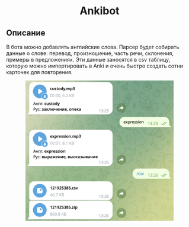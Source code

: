 <h1 align="center"> Ankibot </h1>

## Описание
В бота можно добавлять английские слова. Парсер будет собирать данные о слове: перевод, произношение, часть речи, склонения, примеры в предложениях. Эти данные заносятся в csv таблицу, которую можно импортировать в Anki и очень быстро создать сотни карточек для повторения.

<p align="center">
  <img src="pic.png" width="400">
</p>

